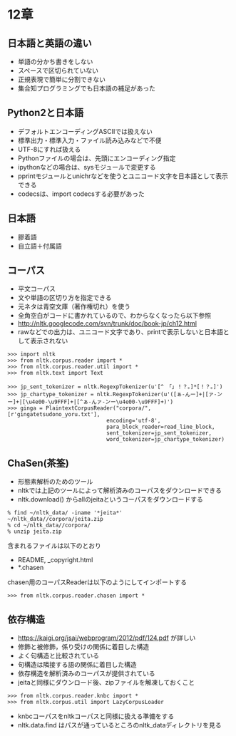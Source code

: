 # 12章

## 日本語と英語の違い

* 単語の分かち書きをしない
* スペースで区切られていない
* 正規表現で簡単に分割できない
* 集合知プログラミングでも日本語の補足があった

## Python2と日本語

* デフォルトエンコーディングASCIIでは扱えない
* 標準出力・標準入力・ファイル読み込みなどで不便
* UTF-8にすれば扱える
* Pythonファイルの場合は、先頭にエンコーディング指定
* ipythonなどの場合は、sysモジュールで変更する
* pprintモジュールとunichrなどを使うとユニコード文字を日本語として表示できる
* codecsは、import codecsする必要があった

## 日本語

* 膠着語
* 自立語＋付属語

## コーパス

* 平文コーパス
* 文や単語の区切り方を指定できる
* 元ネタは青空文庫（著作権切れ）を使う
* 全角空白がコードに書かれているので、わからなくなったら以下参照
* http://nltk.googlecode.com/svn/trunk/doc/book-jp/ch12.html
* rawなどでの出力は、ユニコード文字であり、printで表示しないと日本語として表示されない

```
>>> import nltk
>>> from nltk.corpus.reader import *
>>> from nltk.corpus.reader.util import *
>>> from nltk.text import Text
```

```
>>> jp_sent_tokenizer = nltk.RegexpTokenizer(u'[^　「」！？。]*[！？。]')
>>> jp_chartype_tokenizer = nltk.RegexpTokenizer(u'([ぁ-んー]+|[ァ-ンー]+|[\u4e00-\u9FFF]+|[^ぁ-んァ-ンー\u4e00-\u9FFF]+)')
>>> ginga = PlaintextCorpusReader("corpora/", [r'gingatetsudono_yoru.txt'],
                               encoding='utf-8',
                               para_block_reader=read_line_block,
                               sent_tokenizer=jp_sent_tokenizer,
                               word_tokenizer=jp_chartype_tokenizer)
```

## ChaSen(茶筌)

* 形態素解析のためのツール
* nltkでは上記のツールによって解析済みのコーパスをダウンロードできる
* nltk.download() からallのjeitaというコーパスをダウンロードする

```
% find ~/nltk_data/ -iname '*jeita*'
~/nltk_data//corpora/jeita.zip
% cd ~/nltk_data//corpora/
% unzip jeita.zip
```

含まれるファイルは以下のとおり

* README, _copyright.html
* \*.chasen

chasen用のコーパスReaderは以下のようにしてインポートする

```
>>> from nltk.corpus.reader.chasen import *
```

## 依存構造

* https://kaigi.org/jsai/webprogram/2012/pdf/124.pdf が詳しい
* 修飾と被修飾，係り受けの関係に着目した構造
* よく句構造と比較されている
* 句構造は隣接する語の関係に着目した構造
* 依存構造を解析済みのコーパスが提供されている
* jeitaと同様にダウンロード後、zipファイルを解凍しておくこと

```
>>> from nltk.corpus.reader.knbc import *
>>> from nltk.corpus.util import LazyCorpusLoader
```
* knbcコーパスをnltkコーパスと同様に扱える準備をする
* nltk.data.find はパスが通っているところのnltk_dataディレクトリを見る
